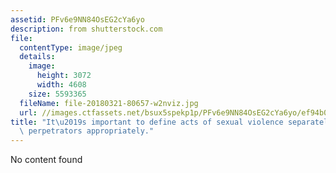 ```yaml
---
assetid: PFv6e9NN84OsEG2cYa6yo
description: from shutterstock.com
file:
  contentType: image/jpeg
  details:
    image:
      height: 3072
      width: 4608
    size: 5593365
  fileName: file-20180321-80657-w2nviz.jpg
  url: //images.ctfassets.net/bsux5spekp1p/PFv6e9NN84OsEG2cYa6yo/ef94b0e23d62001511fb913fce7d81e6/file-20180321-80657-w2nviz.jpg
title: "It\u2019s important to define acts of sexual violence separately to punish\
  \ perpetrators appropriately."
---
```

No content found